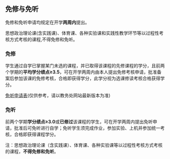 ## 免修与免听

免修和免听申请均规定在开学**两周内**提出。

思想政治理论课(含实践课)、体育课、各种实验课和实践性教学环节等以过程性考核方式考核的课程,不得免修和免听。

### 免修

学生通过自学已掌握某门未选的课程，并已取得该课程的先修课程的学分，且前两个学期的**平均学分绩点≥3.5**，可在开学两周内由本人提出免修考核申请，批准备案后参加该课的免修考核，合格即获得学分，此学分视为选课修读考核合格获得学分。

[免听申请表](../免听申请表.doc)(仅供参考，请以教务处网站最新版本为准)

### 免听

前两个学期**学分绩点≥3.0**或**已修过**该课程的学生，可在开学两周内提出免听申请，批准后可免听进行自学；免听学生须完成作业，参加实验、上机并参加统一考核，合格即获得课程学分。

注：思想政治理论课（含实践课）、体育课、各种实验课等以过程性考核方式考核的课程，**不得免修和免听**。